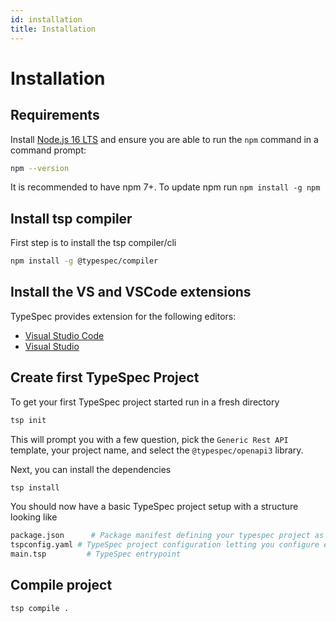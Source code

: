 ```yaml
---
id: installation
title: Installation
---
```


# Installation

## Requirements

Install [Node.js 16 LTS](https://nodejs.org/en/download/) and ensure you are able to run the `npm` command in a command prompt:

```bash
npm --version
```

It is recommended to have npm 7+. To update npm run `npm install -g npm`

## Install tsp compiler

First step is to install the tsp compiler/cli

```bash
npm install -g @typespec/compiler
```

## Install the VS and VSCode extensions

TypeSpec provides extension for the following editors:

- [Visual Studio Code](./editor/vscode.md)
- [Visual Studio](./editor/vscode.md)

## Create first TypeSpec Project

To get your first TypeSpec project started run in a fresh directory

```bash
tsp init
```

This will prompt you with a few question, pick the `Generic Rest API` template, your project name, and select the `@typespec/openapi3` library.

Next, you can install the dependencies

```bash
tsp install
```

You should now have a basic TypeSpec project setup with a structure looking like

```bash
package.json      # Package manifest defining your typespec project as a node package.
tspconfig.yaml # TypeSpec project configuration letting you configure emitters, emitter options, compiler options, etc.
main.tsp         # TypeSpec entrypoint
```

## Compile project

```bash
tsp compile .
```
